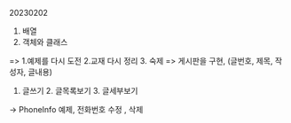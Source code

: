 20230202

1. 배열 
2. 객체와 클래스

=> 
1.예제를 다시 도전
2.교재 다시 정리
3. 숙제
=> 게시판을 구현, 
(글번호, 제목, 작성자, 글내용)
1. 글쓰기 2. 글목록보기 3. 글세부보기

-> PhoneInfo 예제, 전화번호 수정 , 삭제